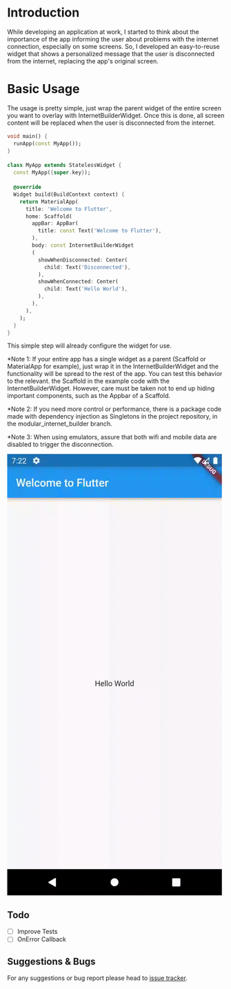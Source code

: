 #  Introduction

While developing an application at work, I started to think about the importance of the app informing the user about problems with the internet connection, especially on some screens. So, I developed an easy-to-reuse widget that shows a personalized message that the user is disconnected from the internet, replacing the app's original screen.

# Basic Usage

The usage is pretty simple, just wrap the parent widget of the entire screen you want to overlay with InternetBuilderWidget. Once this is done, all screen content will be replaced when the user is disconnected from the internet.

```dart
void main() {
  runApp(const MyApp());
}

class MyApp extends StatelessWidget {
  const MyApp({super.key});

  @override
  Widget build(BuildContext context) {
    return MaterialApp(
      title: 'Welcome to Flutter',
      home: Scaffold(
        appBar: AppBar(
          title: const Text('Welcome to Flutter'),
        ),
        body: const InternetBuilderWidget
        (
          showWhenDisconnected: Center(
            child: Text('Disconnected'),
          ),
          showWhenConnected: Center(
            child: Text('Hello World'),
          ),
        ),
      ),
    );
  }
}
```

This simple step will already configure the widget for use.

*Note 1: If your entire app has a single widget as a parent (Scaffold or MaterialApp for example), just wrap it in the InternetBuilderWidget and the functionality will be spread to the rest of the app. You can test this behavior to the relevant. the Scaffold in the example code with the InternetBuilderWidget. However, care must be taken not to end up hiding important components, such as the Appbar of a Scaffold.

*Note 2: If you need more control or performance, there is a package code made with dependency injection as Singletons in the project repository, in the modular_internet_builder branch.

*Note 3: When using emulators, assure that both wifi and mobile data are disabled to trigger the disconnection.

<img src="./assets/internet_builder_preview.gif">

## Todo

- [ ] Improve Tests
- [ ] OnError Callback      

## Suggestions & Bugs

For any suggestions or bug report please head to [issue tracker][tracker].

[tracker]: https://github.com/Greismorr/internet_connection_checker/issues